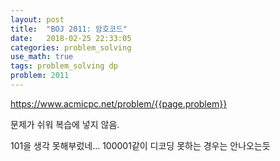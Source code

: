 ```yaml
---
layout: post
title:  "BOJ 2011: 암호코드"
date:   2018-02-25 22:33:05 
categories: problem_solving
use_math: true
tags: problem_solving dp
problem: 2011
---
```


<a target="_blank" href="https://www.acmicpc.net/problem/{{page.problem}}">https://www.acmicpc.net/problem/{{page.problem}}</a><br/>

문제가 쉬워 복습에 넣지 않음.
  
101을 생각 못해부렀네...
100001같이 디코딩 못하는 경우는 안나오는듯
